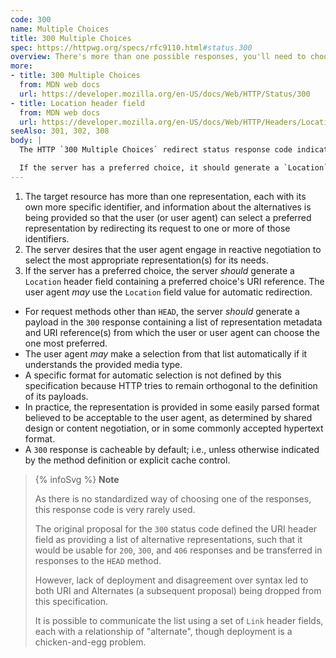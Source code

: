 ```yaml
---
code: 300
name: Multiple Choices
title: 300 Multiple Choices
spec: https://httpwg.org/specs/rfc9110.html#status.300
overview: There's more than one possible responses, you'll need to choose one of them.
more:
- title: 300 Multiple Choices
  from: MDN web docs
  url: https://developer.mozilla.org/en-US/docs/Web/HTTP/Status/300
- title: Location header field
  from: MDN web docs
  url: https://developer.mozilla.org/en-US/docs/Web/HTTP/Headers/Location
seeAlso: 301, 302, 308
body: |
  The HTTP `300 Multiple Choices` redirect status response code indicates that the request has more than one possible responses. The user-agent or the user should choose one of them. As there is no standardized way of choosing one of the responses, this response code is very rarely used.

  If the server has a preferred choice, it should generate a `Location` header.
---
```


1. The target resource has more than one representation, each with its own more specific identifier, and information about the alternatives is being provided so that the user (or user agent) can select a preferred representation by redirecting its request to one or more of those identifiers.
1. The server desires that the user agent engage in reactive negotiation to select the most appropriate representation(s) for its needs.
1. If the server has a preferred choice, the server _should_ generate a `Location` header field containing a preferred choice's URI reference. The user agent _may_ use the `Location` field value for automatic redirection.

- For request methods other than `HEAD`, the server _should_ generate a payload in the `300` response containing a list of representation metadata and URI reference(s) from which the user or user agent can choose the one most preferred.
- The user agent _may_ make a selection from that list automatically if it understands the provided media type.
- A specific format for automatic selection is not defined by this specification because HTTP tries to remain orthogonal to the definition of its payloads.
- In practice, the representation is provided in some easily parsed format believed to be acceptable to the user agent, as determined by shared design or content negotiation, or in some commonly accepted hypertext format.
- A `300` response is cacheable by default; i.e., unless otherwise indicated by the method definition or explicit cache control.

> {% infoSvg %} **Note**
>
> As there is no standardized way of choosing one of the responses, this response code is very rarely used.
>
> The original proposal for the `300` status code defined the URI header field as providing a list of alternative representations, such that it would be usable for `200`, `300`, and `406` responses and be transferred in responses to the `HEAD` method.
>
> However, lack of deployment and disagreement over syntax led to both URI and Alternates (a subsequent proposal) being dropped from this specification.
>
> It is possible to communicate the list using a set of `Link` header fields, each with a relationship of "alternate", though deployment is a chicken-and-egg problem.
